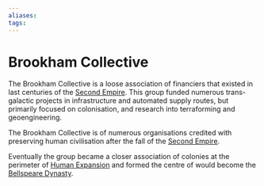 ```yaml
---
aliases:
tags:
---
```


# Brookham Collective

The Brookham Collective is a loose association of financiers that existed in last centuries of the [Second Empire](second-empire.md).
This group funded numerous trans-galactic projects in infrastructure and automated supply routes, but primarily focused on colonisation, and research into terraforming and geoengineering.

The Brookham Collective is of numerous organisations credited with preserving human civilisation after the fall of the [Second Empire](second-empire.md).

Eventually the group became a closer association of colonies at the perimeter of [Human Expansion](the-expansions.md) and formed the centre of would become the [Bellspeare Dynasty](bellspeare-dynasty.md).